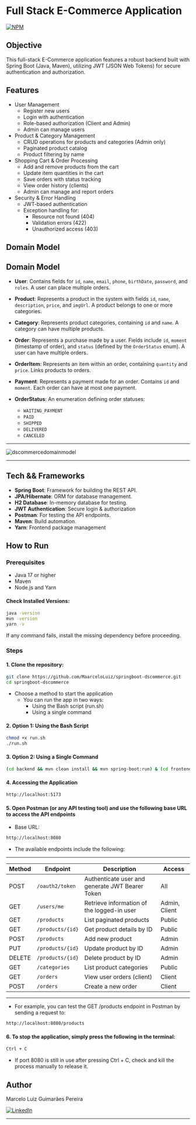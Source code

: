 # Full Stack E-Commerce Application
[![NPM](https://img.shields.io/npm/l/react)](https://github.com/MaarceloLuiz/springboot-dscommerce/blob/main/LICENSE) 

## Objective
This full-stack E-Commerce application features a robust backend built with Spring Boot (Java, Maven), utilizing JWT (JSON Web Tokens) for secure authentication and authorization.

## Features
- User Management
  - Register new users
  - Login with authentication
  - Role-based authorization (Client and Admin)
  - Admin can manage users
- Product & Category Management
  - CRUD operations for products and categories (Admin only)
  - Paginated product catalog
  - Product filtering by name
- Shopping Cart & Order Processing
  - Add and remove products from the cart
  - Update item quantities in the cart
  - Save orders with status tracking
  - View order history (clients)
  - Admin can manage and report orders
- Security & Error Handling
  - JWT-based authentication
  - Exception handling for:
    - Resource not found (404)
    - Validation errors (422)
    - Unauthorized access (403)

## Domain Model
## **Domain Model**
- **User**: Contains fields for `id`, `name`, `email`, `phone`, `birthDate`, `password`, and `roles`. A user can place multiple orders.

- **Product**: Represents a product in the system with fields `id`, `name`, `description`, `price`, and `imgUrl`. A product belongs to one or more categories.

- **Category**: Represents product categories, containing `id` and `name`. A category can have multiple products.

- **Order**: Represents a purchase made by a user. Fields include `id`, `moment` (timestamp of order), and `status` (defined by the `OrderStatus` enum). A user can have multiple orders.

- **OrderItem**: Represents an item within an order, containing `quantity` and `price`. Links products to orders.

- **Payment**: Represents a payment made for an order. Contains `id` and `moment`. Each order can have at most one payment.

- **OrderStatus**: An enumeration defining order statuses:
  - `WAITING_PAYMENT`
  - `PAID`
  - `SHIPPED`
  - `DELIVERED`
  - `CANCELED`

---

![dscommercedomainmodel](https://github.com/user-attachments/assets/4830f360-92c8-4269-b550-775a81781c7c)

---

## Tech && Frameworks
- **Spring Boot**: Framework for building the REST API.
- **JPA/Hibernate**: ORM for database management.
- **H2 Database**: In-memory database for testing.
- **JWT Authentication**: Secure login & authorization
- **Postman**: For testing the API endpoints.
- **Maven**: Build automation.
- **Yarn**: Frontend package management

## How to Run
### Prerequisites
- Java 17 or higher
- Maven
- Node.js and Yarn

#### Check Installed Versions:
```bash
java -version
mvn -version
yarn -v
```
If any command fails, install the missing dependency before proceeding.

### Steps
#### 1. Clone the repository:
```bash
git clone https://github.com/MaarceloLuiz/springboot-dscommerce.git
cd springboot-dscommerce
```
- Choose a method to start the application
  - You can run the app in two ways:
    - Using the Bash script (run.sh)
    - Using a single command

#### 2. Option 1: Using the Bash Script
```bash
chmod +x run.sh
./run.sh
```

#### 3. Option 2: Using a Single Command
```bash
(cd backend && mvn clean install && mvn spring-boot:run) & (cd frontend && yarn install && yarn dev)
```

#### 4. Accessing the Application
```bash
http://localhost:5173
```

#### 5. Open Postman (or any API testing tool) and use the following base URL to access the API endpoints

- Base URL:
```bash
http://localhost:8080
```

- The available endpoints include the following:

---

| Method | Endpoint               | Description                          | Access  |
|--------|------------------------|--------------------------------------|---------|
| POST   | `/oauth2/token`        | Authenticate user and generate JWT Bearer Token | All  |
| GET    | `/users/me`            | Retrieve information of the logged-in user | Admin, Client  |
| GET    | `/products`            | List paginated products              | Public  |
| GET    | `/products/{id}`       | Get product details by ID            | Public  |
| POST   | `/products`            | Add new product                      | Admin   |
| PUT    | `/products/{id}`       | Update product by ID                 | Admin   |
| DELETE | `/products/{id}`       | Delete product by ID                 | Admin   |
| GET    | `/categories`          | List product categories              | Public  |
| GET    | `/orders`              | View user orders (client)            | Client  |
| POST   | `/orders`              | Create a new order                   | Client  |

---

- For example, you can test the GET /products endpoint in Postman by sending a request to:
```bash
http://localhost:8080/products
```

#### 6. To stop the application, simply press the following in the terminal:
```bash
Ctrl + C
```

- If port 8080 is still in use after pressing Ctrl + C, check and kill the process manually to release it.

## Author
Marcelo Luiz Guimarães Pereira

<a href="https://www.linkedin.com/in/marcelo-luiz-guimar%C3%A3es-pereira-613933269/"><img src="https://img.shields.io/badge/linkedin%20-%230077B5.svg?&style=for-the-badge&logo=linkedin&logoColor=white" alt="LinkedIn"/></a>

---
